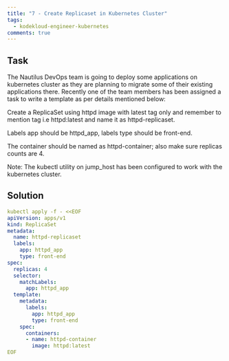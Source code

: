 ```yaml
---
title: "7 - Create Replicaset in Kubernetes Cluster"
tags:
  - kodekloud-engineer-kubernetes
comments: true
---
```


## Task

The Nautilus DevOps team is going to deploy some applications on kubernetes cluster as they are planning to migrate some of their existing applications there. Recently one of the team members has been assigned a task to write a template as per details mentioned below:

Create a ReplicaSet using httpd image with latest tag only and remember to mention tag i.e httpd:latest and name it as httpd-replicaset.

Labels app should be httpd_app, labels type should be front-end.

The container should be named as httpd-container; also make sure replicas counts are 4.

Note: The kubectl utility on jump_host has been configured to work with the kubernetes cluster.

## Solution

```yaml
kubectl apply -f - <<EOF
apiVersion: apps/v1
kind: ReplicaSet
metadata:
  name: httpd-replicaset
  labels:
    app: httpd_app
    type: front-end
spec:
  replicas: 4
  selector:
    matchLabels:
      app: httpd_app
  template:
    metadata:
      labels:
        app: httpd_app
        type: front-end
    spec:
      containers:
      - name: httpd-container
        image: httpd:latest
EOF
```
